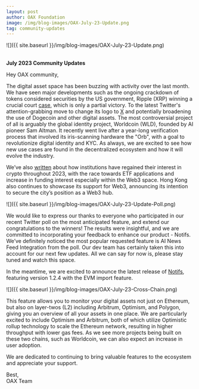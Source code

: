 ```yaml
---
layout: post
author: OAX Foundation
image: /img/blog-images/OAX-July-23-Update.png
tag: community-updates
---
```


![]({{ site.baseurl }}/img/blog-images/OAX-July-23-Update.png)

<br><b>July 2023 Community Updates</b>

Hey OAX community,

The digital asset space has been buzzing with activity over the last month. We have seen major developments such as the ongoing crackdown of tokens considered securities by the US government, Ripple (XRP) winning a crucial court <a href="https://www.coindesk.com/policy/2023/07/24/implications-of-ripple-sec-court-ruling-for-wider-crypto-industry-are-unclear-bank-of-america/">case</a>, which is only a partial victory. To the latest Twitter's attention-grabbing move to change its logo to <a href="https://www.coindesk.com/business/2023/07/25/elon-musks-twitter-overhaul-could-be-huge-for-doge-and-crypto-generally/">X</a> and potentially broadening the use of Dogecoin and other digital assets. The most controversial project of all is arguably the global identity project, Worldcoin (WLD), founded by AI pioneer Sam Altman. It recently went live after a year-long verification process that involved its iris-scanning hardware the "Orb", with a goal to revolutionize digital identity and KYC. As always, we are excited to see how new use cases are found in the decentralized ecosystem and how it will evolve the industry. 

We’ve also <a href="https://www.oax.org/2023/07/10/How-Institutional-Adoption-is-Changing-the-Future-Digital-Assets.html">written</a> about how institutions have regained their interest in crypto throughout 2023, with the race towards ETF applications and increase in funding interest especially within the Web3 space. Hong Kong also continues to showcase its support for Web3, announcing its intention to secure the city’s position as a Web3 hub. 

![]({{ site.baseurl }}/img/blog-images/OAX-July-23-Update-Poll.png)

We would like to express our thanks to everyone who participated in our recent Twitter poll on the most anticipated feature, and extend our congratulations to the winners! The results were insightful, and we are committed to incorporating your feedback to enhance our product - Notifs. We’ve definitely noticed the most popular requested feature is AI News Feed Integration from the poll. Our dev team has certainly taken this into account for our next few updates. All we can say for now is, please stay tuned and watch this space. 


In the meantime, we are excited to announce the latest release of <a href="https://notifs.co/">Notifs</a>, featuring version 1.2.4 with the EVM import feature. 

![]({{ site.baseurl }}/img/blog-images/OAX-July-23-Cross-Chain.png)

This feature allows you to monitor your digital assets not just on Ethereum, but also on layer-twos (L2) including Arbitrum, Optimism, and Polygon, giving you an overview of all your assets in one place. We are particularly excited to include Optimism and Arbitrum, both of which utilize Optimistic rollup technology to scale the Ethereum network, resulting in higher throughput with lower gas fees. As we see more projects being built on these two chains, such as Worldcoin, we can also expect an increase in user adoption.

We are dedicated to continuing to bring valuable features to the ecosystem and appreciate your support.

Best,<br>
OAX Team
